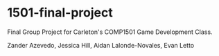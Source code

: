 # 1501-final-project
Final Group Project for Carleton's COMP1501 Game Development Class.

Zander Azevedo, Jessica Hill, Aidan Lalonde-Novales, Evan Letto 